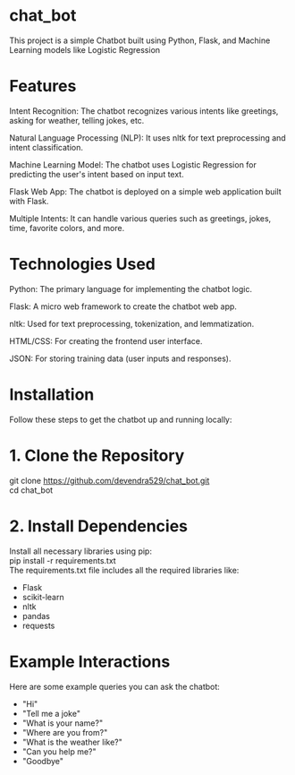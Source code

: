 # chat_bot
This project is a simple Chatbot built using Python, Flask, and Machine Learning models like Logistic Regression

# Features
Intent Recognition: The chatbot recognizes various intents like greetings, asking for weather, telling jokes, etc.

Natural Language Processing (NLP): It uses nltk for text preprocessing and intent classification.

Machine Learning Model: The chatbot uses Logistic Regression for predicting the user's intent based on input text.

Flask Web App: The chatbot is deployed on a simple web application built with Flask.

Multiple Intents: It can handle various queries such as greetings, jokes, time, favorite colors, and more.

# Technologies Used
Python: The primary language for implementing the chatbot logic.<br>

Flask: A micro web framework to create the chatbot web app.<br>

nltk: Used for text preprocessing, tokenization, and lemmatization.<br>

HTML/CSS: For creating the frontend user interface.<br>

JSON: For storing training data (user inputs and responses).<br>

# Installation
Follow these steps to get the chatbot up and running locally:
# 1. Clone the Repository
git clone https://github.com/devendra529/chat_bot.git<br>
cd chat_bot

# 2. Install Dependencies
Install all necessary libraries using pip:<br>
pip install -r requirements.txt<br>
The requirements.txt file includes all the required libraries like:<br>
<ul>
<li>Flask</li>
<li>scikit-learn</li>
<li>nltk</li>
<li>pandas</li>
<li>requests</li>
</ul>

# Example Interactions
Here are some example queries you can ask the chatbot:<br>
<ul>
<li>"Hi"</li>
<li>"Tell me a joke"</li>
<li>"What is your name?"</li>
<li>"Where are you from?"</li>
<li>"What is the weather like?"</li>
<li>"Can you help me?" </li>
<li>"Goodbye"</li>
</ul>

